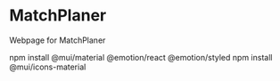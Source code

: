 # MatchPlaner
Webpage for MatchPlaner

npm install @mui/material @emotion/react @emotion/styled
npm install @mui/icons-material
